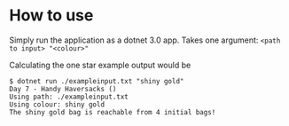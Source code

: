 # How to use

Simply run the application as a dotnet 3.0 app. Takes one argument: `<path to input> "<colour>"`

Calculating the one star example output would be
```
$ dotnet run ./exampleinput.txt "shiny gold"
Day 7 - Handy Haversacks ()
Using path: ./exampleinput.txt
Using colour: shiny gold
The shiny gold bag is reachable from 4 initial bags!

```


